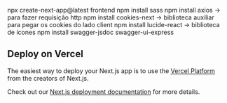 npx create-next-app@latest frontend
npm install sass
npm install axios -> para fazer requisição http
npm install cookies-next -> biblioteca auxiliar para pegar os cookies do lado client
npm install lucide-react -> biblioteca de ícones
npm install swagger-jsdoc swagger-ui-express

## Deploy on Vercel

The easiest way to deploy your Next.js app is to use the [Vercel Platform](https://vercel.com/new?utm_medium=default-template&filter=next.js&utm_source=create-next-app&utm_campaign=create-next-app-readme) from the creators of Next.js.

Check out our [Next.js deployment documentation](https://nextjs.org/docs/app/building-your-application/deploying) for more details.
